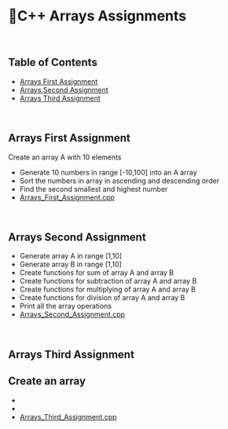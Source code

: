 # 📑C++ Arrays Assignments

</br>

## Table of Contents

- [Arrays First Assignment](#first)
- [Arrays Second Assignment](#second)
- [Arrays Third Assignment](#third)


</br>

<a name="first"/>

## Arrays First Assignment

Create an array A with 10 elements
- Generate 10 numbers in range [-10,100] into an A array
- Sort the numbers in array in ascending and descending order
- Find the second smallest and highest number
- [Arrays_First_Assignment.cpp](https://github.com/daniel-slosar/cpp-assignments/blob/main/Assignments/%20Arrays/Arrays_First_assignment.cpp)

</br>

<a name="second"/>

## Arrays Second Assignment

- Generate array A in range [1,10]
- Generate array B in range [1,10]
- Create functions for sum of array A and array B
- Create functions for subtraction of array A and array B
- Create functions for multiplying of array A and array B
- Create functions for division of array A and array B
- Print all the array operations
- [Arrays_Second_Assignment.cpp](https://github.com/daniel-slosar/cpp-assignments/blob/main/Assignments/%20Arrays/Arrays_Second_assignment.cpp)
</br>

<a name="third"/>

## Arrays Third Assignment

Create an array 
- 
- 
- 
- [Arrays_Third_Assignment.cpp](https://github.com/daniel-slosar/cpp-assignments/blob/main/Assignments/%20Arrays/Arrays_Third_assignment.cpp)


</br>
